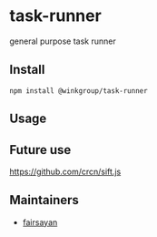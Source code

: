 # task-runner
general purpose task runner

## Install
```
npm install @winkgroup/task-runner
```

## Usage

## Future use
https://github.com/crcn/sift.js

## Maintainers
* [fairsayan](https://github.com/fairsayan)